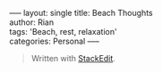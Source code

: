–––
layout: single
title: Beach Thoughts  
author: Rian  
tags:  'Beach, rest, relaxation'  
categories: Personal
–––


> Written with [StackEdit](https://stackedit.io/).
<!--stackedit_data:
eyJwcm9wZXJ0aWVzIjoidGl0bGU6IEJlYWNoIFRob3VnaHRzXG
5hdXRob3I6IFJpYW5cbnRhZ3M6ICdCZWFjaCwgcmVzdCwgcmVs
YXhhdGlvbidcbmNhdGVnb3JpZXM6IFBlcnNvbmFsXG5leHRlbn
Npb25zOlxuICBwcmVzZXQ6IHplcm9cbiIsImhpc3RvcnkiOlsx
MTI1NDkzMTAzLDIwMzg5Mjg2NTksMTI2NzAxMTU3MV19
-->